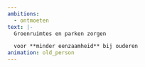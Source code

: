 ```yaml
---
ambitions:
  - ontmoeten
text: |-
  Groenruimtes en parken zorgen

  voor **minder eenzaamheid** bij ouderen
animation: old_person
---
```

